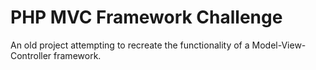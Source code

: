 # PHP MVC Framework Challenge

An old project attempting to recreate the functionality of a Model-View-Controller framework.
